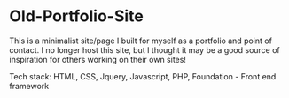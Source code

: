 # Old-Portfolio-Site

This is a minimalist site/page I built for myself as a portfolio and point of contact. I no longer host this site, but I thought it may be a good source of inspiration for others working on their own sites!

Tech stack: 
HTML,
CSS,
Jquery, 
Javascript,
PHP, 
Foundation - Front end framework
